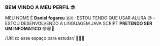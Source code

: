 
  ### BEM VINDO A MEU PERFIL 🤓​
  
   MEU NOME É **Daniel fogareu** 🇧🇷​
 -ESTOU TENDO QUE USAR ALURA 😓​
 -ESTOU DESENVOLVENDO A LINGUAGEM JAVA SCRIPT
                          **PRETENDO SER UM INFOMATICO**
  😎​😎🙏​                      

  /Utilizo esse espaço para estudar/ 🧏🏻‍♂️

  
